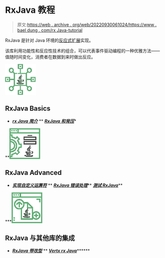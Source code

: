 # RxJava 教程

> 原文:[https://web . archive . org/web/20220930061024/https://www . bael dung . com/rx Java-tutorial](https://web.archive.org/web/20220930061024/https://www.baeldung.com/rxjava-tutorial)

RxJava 是针对 Java 环境的[反应式扩展](https://web.archive.org/web/20220524025941/http://reactivex.io/)实现。

该库利用功能性和反应性技术的组合，可以代表事件驱动编程的一种优雅方法——值随时间变化，消费者在数据到来时做出反应。

![](img/c13027f7e97c073e1b9fbb90aca3c4a5.png)

## RxJava Basics

*   ***[rx Java 简介](/web/20220524025941/https://www.baeldung.com/rx-java)***
**   ***[RxJava 和背压](/web/20220524025941/https://www.baeldung.com/rxjava-backpressure)****

**![](img/721941766a0bd7c49faeb8a3cedae942.png)

## RxJava Advanced

*   ***[实现自定义运算符](/web/20220524025941/https://www.baeldung.com/rxjava-custom-operators)***
**   ***[RxJava 错误处理](/web/20220524025941/https://www.baeldung.com/rxjava-error-handling)*****   ***[测试 RxJava](/web/20220524025941/https://www.baeldung.com/rxjava-testing)*****

***![](img/9616a0da666b2cb994145ab652007ef7.png)

## RxJava 与其他库的集成

*   ***[RxJava 带改型](/web/20220524025941/https://www.baeldung.com/retrofit-rxjava)***
**   ***[Vertx rx Java](/web/20220524025941/https://www.baeldung.com/vertx-rx-java)*********